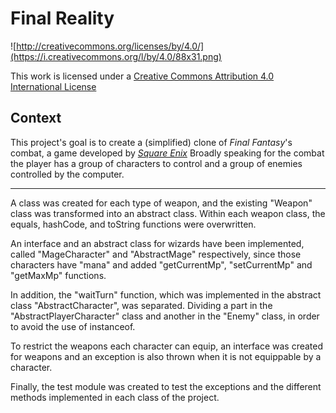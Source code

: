 Final Reality
=============

![http://creativecommons.org/licenses/by/4.0/](https://i.creativecommons.org/l/by/4.0/88x31.png)

This work is licensed under a 
[Creative Commons Attribution 4.0 International License](http://creativecommons.org/licenses/by/4.0/)

Context
-------

This project's goal is to create a (simplified) clone of _Final Fantasy_'s combat, a game developed
by [_Square Enix_](https://www.square-enix.com)
Broadly speaking for the combat the player has a group of characters to control and a group of 
enemies controlled by the computer.

---
A class was created for each type of weapon, and the existing "Weapon" class was transformed into an abstract class.
Within each weapon class, the equals, hashCode, and toString functions were overwritten.

An interface and an abstract class for wizards have been implemented, called "MageCharacter" and "AbstractMage" 
respectively, since those characters have "mana" and added "getCurrentMp", "setCurrentMp" and "getMaxMp" functions.

In addition, the "waitTurn" function, which was implemented in the abstract class "AbstractCharacter", was separated.
Dividing a part in the "AbstractPlayerCharacter" class and another in the "Enemy" class, in order to avoid the use of
instanceof.

To restrict the weapons each character can equip, an interface was created for weapons and an exception
is also thrown when it is not equippable by a character.

Finally, the test module was created to test the exceptions and the different methods implemented in each class
of the project.



